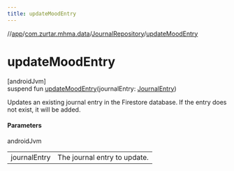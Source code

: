 ```yaml
---
title: updateMoodEntry
---
```

//[app](../../../index.html)/[com.zurtar.mhma.data](../index.html)/[JournalRepository](index.html)/[updateMoodEntry](update-mood-entry.html)



# updateMoodEntry



[androidJvm]\
suspend fun [updateMoodEntry](update-mood-entry.html)(journalEntry: [JournalEntry](../-journal-entry/index.html))



Updates an existing journal entry in the Firestore database. If the entry does not exist, it will be added.



#### Parameters


androidJvm

| | |
|---|---|
| journalEntry | The journal entry to update. |



